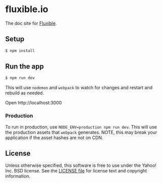 # fluxible.io

The doc site for [Fluxible](https://github.com/yahoo/fluxible).


## Setup

```bash
$ npm install
```

## Run the app

```bash
$ npm run dev
```

This will use `nodemon` and `webpack` to watch for changes and restart and
rebuild as needed.

Open http://localhost:3000

### Production

To run in production, use `NODE_ENV=production npm run dev`. This will use the production
assets that `webpack` generates. NOTE, this may break your application if the asset hashes
are not on CDN.


## License

Unless otherwise specified, this software is free to use under the Yahoo! Inc.
BSD license. See the [LICENSE file][] for license text and copyright
information.

[LICENSE file]: https://github.com/yahoo/fluxible.io/blob/master/LICENSE.md
